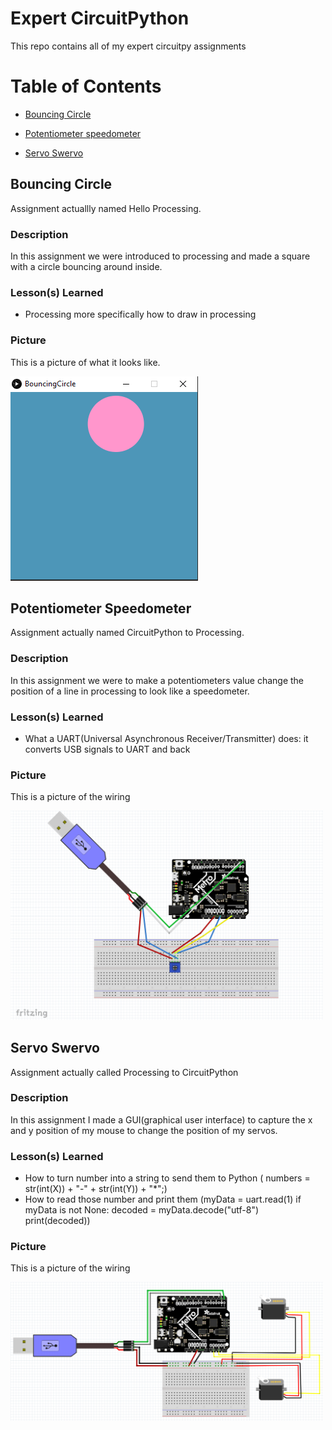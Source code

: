 # Expert CircuitPython
This repo contains all of my expert circuitpy assignments

# Table of Contents
* [Bouncing Circle](#Bouncing-Circle)

* [Potentiometer speedometer](#Poteniometer-Speedometer)

* [Servo Swervo](#Servo-Swervo)

## Bouncing Circle

Assignment actuallly named Hello Processing.

### Description

In this assignment we were introduced to processing and made a square with a circle bouncing around inside. 

### Lesson(s) Learned
* Processing more specifically how to draw in processing

### Picture
This is a picture of what it looks like.

<img src="Media/BouncingCircle.PNG" width="300">

## Potentiometer Speedometer

Assignment actually named CircuitPython to Processing.

### Description

In this assignment we were to make a potentiometers value change the position of a line in processing to look like a speedometer. 

### Lesson(s) Learned

* What a UART(Universal Asynchronous Receiver/Transmitter) does: it converts USB signals to UART and back 

### Picture
This is a picture of the wiring

<img src="Media/CircuitPyToProcessing.PNG" width="500">

## Servo Swervo

Assignment actually called Processing to CircuitPython

### Description 

In this assignment I made a GUI(graphical user interface) to capture the x and y position of my mouse to change the position of my 
servos. 

### Lesson(s) Learned
* How to turn number into a string to send them to Python ( numbers = str(int(X)) + "-" + str(int(Y)) + "*";)
* How to read those number and print them (myData = uart.read(1)
    if myData is not None:
        decoded = myData.decode("utf-8")
        print(decoded))

### Picture


This is a picture of the wiring

<img src="Media/ProcessingToCircuitPy.PNG" width="500">

